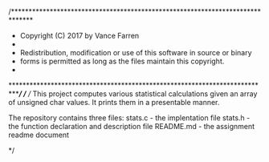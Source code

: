 /******************************************************************************
 * Copyright (C) 2017 by Vance Farren
 *
 * Redistribution, modification or use of this software in source or binary
 * forms is permitted as long as the files maintain this copyright.  
 *
 *****************************************************************************/
/**
 /*
This project computes various statistical calculations given an array of unsigned char values. 
It prints them in a presentable manner.

The repository contains three files: 
  stats.c - the implentation file
  stats.h - the function declaration and description file
  README.md - the assignment readme document



*/

